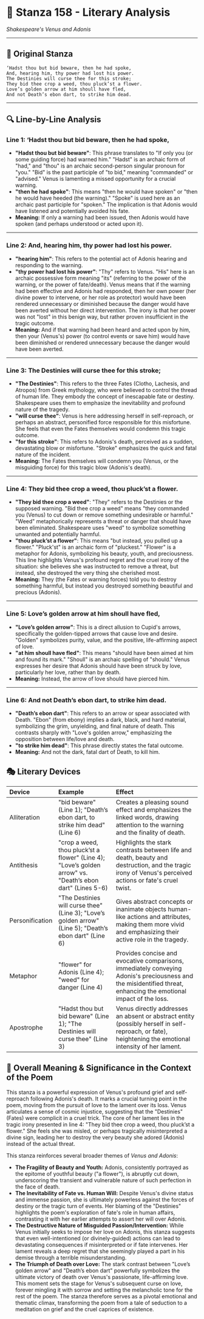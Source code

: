 # 🌹 Stanza 158 - Literary Analysis
*Shakespeare's Venus and Adonis*

---

## 📖 Original Stanza
```
‘Hadst thou but bid beware, then he had spoke,
And, hearing him, thy power had lost his power.     
The Destinies will curse thee for this stroke;
They bid thee crop a weed, thou pluck’st a flower.
Love’s golden arrow at him shoull have fled,
And not Death’s ebon dart, to strike him dead.
```

---

## 🔍 Line-by-Line Analysis

### Line 1: ‘Hadst thou but bid beware, then he had spoke,
*   **"Hadst thou but bid beware"**: This phrase translates to "If only you (or some guiding force) had warned him." "Hadst" is an archaic form of "had," and "thou" is an archaic second-person singular pronoun for "you." "Bid" is the past participle of "to bid," meaning "commanded" or "advised." Venus is lamenting a missed opportunity for a crucial warning.
*   **"then he had spoke"**: This means "then he would have spoken" or "then he would have heeded (the warning)." "Spoke" is used here as an archaic past participle for "spoken." The implication is that Adonis would have listened and potentially avoided his fate.
*   **Meaning:** If only a warning had been issued, then Adonis would have spoken (and perhaps understood or acted upon it).

---

### Line 2: And, hearing him, thy power had lost his power.
*   **"hearing him"**: This refers to the potential act of Adonis hearing and responding to the warning.
*   **"thy power had lost his power"**: "Thy" refers to Venus. "His" here is an archaic possessive form meaning "its" (referring to the power of the warning, or the power of fate/death). Venus means that if the warning had been effective and Adonis had responded, then her own power (her divine power to intervene, or her role as protector) would have been rendered unnecessary or diminished because the danger would have been averted without her direct intervention. The irony is that her power was not "lost" in this benign way, but rather proven insufficient in the tragic outcome.
*   **Meaning:** And if that warning had been heard and acted upon by him, then your (Venus's) power (to control events or save him) would have been diminished or rendered unnecessary because the danger would have been averted.

---

### Line 3: The Destinies will curse thee for this stroke;
*   **"The Destinies"**: This refers to the three Fates (Clotho, Lachesis, and Atropos) from Greek mythology, who were believed to control the thread of human life. They embody the concept of inescapable fate or destiny. Shakespeare uses them to emphasize the inevitability and profound nature of the tragedy.
*   **"will curse thee"**: Venus is here addressing herself in self-reproach, or perhaps an abstract, personified force responsible for this misfortune. She feels that even the Fates themselves would condemn this tragic outcome.
*   **"for this stroke"**: This refers to Adonis's death, perceived as a sudden, devastating blow or misfortune. "Stroke" emphasizes the quick and fatal nature of the incident.
*   **Meaning:** The Fates themselves will condemn you (Venus, or the misguiding force) for this tragic blow (Adonis's death).

---

### Line 4: They bid thee crop a weed, thou pluck’st a flower.
*   **"They bid thee crop a weed"**: "They" refers to the Destinies or the supposed warning. "Bid thee crop a weed" means "they commanded you (Venus) to cut down or remove something undesirable or harmful." "Weed" metaphorically represents a threat or danger that should have been eliminated. Shakespeare uses "weed" to symbolize something unwanted and potentially harmful.
*   **"thou pluck’st a flower"**: This means "but instead, you pulled up a flower." "Pluck'st" is an archaic form of "pluckest." "Flower" is a metaphor for Adonis, symbolizing his beauty, youth, and preciousness. This line highlights Venus's profound regret and the cruel irony of the situation: she believes she was instructed to remove a threat, but instead, she destroyed the very thing she cherished most.
*   **Meaning:** They (the Fates or warning forces) told you to destroy something harmful, but instead you destroyed something beautiful and precious (Adonis).

---

### Line 5: Love’s golden arrow at him shoull have fled,
*   **"Love’s golden arrow"**: This is a direct allusion to Cupid's arrows, specifically the golden-tipped arrows that cause love and desire. "Golden" symbolizes purity, value, and the positive, life-affirming aspect of love.
*   **"at him shoull have fled"**: This means "should have been aimed at him and found its mark." "Shoull" is an archaic spelling of "should." Venus expresses her desire that Adonis should have been struck by love, particularly her love, rather than by death.
*   **Meaning:** Instead, the arrow of love should have pierced him.

---

### Line 6: And not Death’s ebon dart, to strike him dead.
*   **"Death’s ebon dart"**: This refers to an arrow or spear associated with Death. "Ebon" (from ebony) implies a dark, black, and hard material, symbolizing the grim, unyielding, and final nature of death. This contrasts sharply with "Love's golden arrow," emphasizing the opposition between life/love and death.
*   **"to strike him dead"**: This phrase directly states the fatal outcome.
*   **Meaning:** And not the dark, fatal dart of Death, to kill him.

## 🎭 Literary Devices

| Device           | Example                                    | Effect                                                                                                                                                             |
| :--------------- | :----------------------------------------- | :----------------------------------------------------------------------------------------------------------------------------------------------------------------- |
| Alliteration     | "bid beware" (Line 1); "Death’s ebon dart, to strike him dead" (Line 6) | Creates a pleasing sound effect and emphasizes the linked words, drawing attention to the warning and the finality of death.                                        |
| Antithesis       | "crop a weed, thou pluck’st a flower" (Line 4); "Love’s golden arrow" vs. "Death’s ebon dart" (Lines 5-6) | Highlights the stark contrasts between life and death, beauty and destruction, and the tragic irony of Venus's perceived actions or fate's cruel twist.         |
| Personification  | "The Destinies will curse thee" (Line 3); "Love’s golden arrow" (Line 5); "Death’s ebon dart" (Line 6) | Gives abstract concepts or inanimate objects human-like actions and attributes, making them more vivid and emphasizing their active role in the tragedy.          |
| Metaphor         | "flower" for Adonis (Line 4); "weed" for danger (Line 4) | Provides concise and evocative comparisons, immediately conveying Adonis's preciousness and the misidentified threat, enhancing the emotional impact of the loss. |
| Apostrophe       | "Hadst thou but bid beware" (Line 1); "The Destinies will curse thee" (Line 3) | Venus directly addresses an absent or abstract entity (possibly herself in self-reproach, or fate), heightening the emotional intensity of her lament.             |

## 🎯 Overall Meaning & Significance in the Context of the Poem

This stanza is a powerful expression of Venus's profound grief and self-reproach following Adonis's death. It marks a crucial turning point in the poem, moving from the pursuit of love to the lament over its loss. Venus articulates a sense of cosmic injustice, suggesting that the "Destinies" (Fates) were complicit in a cruel trick. The core of her lament lies in the tragic irony presented in line 4: "They bid thee crop a weed, thou pluck’st a flower." She feels she was misled, or perhaps tragically misinterpreted a divine sign, leading her to destroy the very beauty she adored (Adonis) instead of the actual threat.

This stanza reinforces several broader themes of *Venus and Adonis*:

*   **The Fragility of Beauty and Youth:** Adonis, consistently portrayed as the epitome of youthful beauty ("a flower"), is abruptly cut down, underscoring the transient and vulnerable nature of such perfection in the face of death.
*   **The Inevitability of Fate vs. Human Will:** Despite Venus's divine status and immense passion, she is ultimately powerless against the forces of destiny or the tragic turn of events. Her blaming of the "Destinies" highlights the poem's exploration of fate's role in human affairs, contrasting it with her earlier attempts to assert her will over Adonis.
*   **The Destructive Nature of Misguided Passion/Intervention:** While Venus initially seeks to impose her love on Adonis, this stanza suggests that even well-intentioned (or divinely-guided) actions can lead to devastating consequences if misinterpreted or if fate intervenes. Her lament reveals a deep regret that she seemingly played a part in his demise through a terrible misunderstanding.
*   **The Triumph of Death over Love:** The stark contrast between "Love’s golden arrow" and "Death’s ebon dart" powerfully symbolizes the ultimate victory of death over Venus's passionate, life-affirming love. This moment sets the stage for Venus's subsequent curse on love, forever mingling it with sorrow and setting the melancholic tone for the rest of the poem. The stanza therefore serves as a pivotal emotional and thematic climax, transforming the poem from a tale of seduction to a meditation on grief and the cruel caprices of existence.
